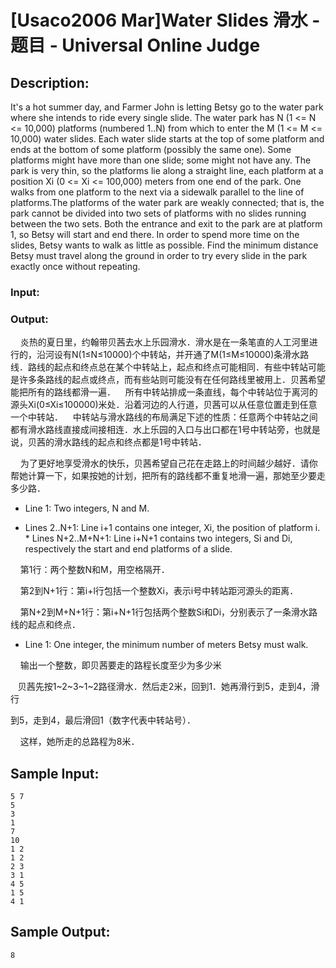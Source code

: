 # [Usaco2006 Mar]Water Slides 滑水 - 题目 - Universal Online Judge

## Description: 

It's a hot summer day, and Farmer John is letting Betsy go to the water park where she intends to ride every single slide. The water park has N (1 <= N <= 10,000) platforms (numbered 1..N) from which to enter the M (1 <= M <= 10,000) water slides. Each water slide starts at the top of some platform and ends at the bottom of some platform (possibly the same one). Some platforms might have more than one slide; some might not have any.  The park is very thin, so the platforms lie along a straight line, each platform at a position Xi (0 <= Xi <= 100,000) meters from one end of the park. One walks from one platform to the next via a sidewalk parallel to the line of platforms.The platforms of the water park are weakly connected; that is, the park cannot be divided into two sets of platforms with no slides running between the two sets. Both the entrance and exit to the park are at platform 1, so Betsy will start and end there.  In order to spend more time on the slides, Betsy wants to walk as little as possible. Find the minimum distance Betsy must travel along the ground in order to try every slide in the park exactly once without repeating.

### Input: 



### Output: 

    炎热的夏日里，约翰带贝茜去水上乐园滑水．滑水是在一条笔直的人工河里进行的，沿河设有N(1≤N≤10000)个中转站，并开通了M(1≤M≤10000)条滑水路线．路线的起点和终点总在某个中转站上，起点和终点可能相同．有些中转站可能是许多条路线的起点或终点，而有些站则可能没有在任何路线里被用上．贝茜希望能把所有的路线都滑一遍．    所有中转站排成一条直线，每个中转站位于离河的源头Xi(0≤Xi≤100000)米处．沿着河边的人行道，贝茜可以从任意位置走到任意一个中转站．    中转站与滑水路线的布局满足下述的性质：任意两个中转站之间都有滑水路线直接成间接相连．水上乐园的入口与出口都在1号中转站旁，也就是说，贝茜的滑水路线的起点和终点都是1号中转站．

    为了更好地享受滑水的快乐，贝茜希望自己花在走路上的时间越少越好．请你帮她计算一下，如果按她的计划，把所有的路线都不重复地滑一遍，那她至少要走多少路．



* Line 1: Two integers, N and M.

* Lines 2..N+1: Line i+1 contains one integer, Xi, the position of         platform i.  * Lines N+2..M+N+1: Line i+N+1 contains two integers, Si and Di,         respectively the start and end platforms of a slide.

    第1行：两个整数N和M，用空格隔开．

    第2到N+1行：第i+l行包括一个整数Xi，表示i号中转站距河源头的距离．

    第N+2到M+N+1行：第i+N+1行包括两个整数Si和Di，分别表示了一条滑水路线的起点和终点．



* Line 1: One integer, the minimum number of meters Betsy must walk.

    输出一个整数，即贝茜要走的路程长度至少为多少米

   贝茜先按1~2~3~1~2路径滑水．然后走2米，回到1．她再滑行到5，走到4，滑行 

到5，走到4，最后滑回1（数字代表中转站号）．

    这样，她所走的总路程为8米．


## Sample Input: 
```
5 7
5
3
1
7
10
1 2
1 2
2 3
3 1
4 5
1 5
4 1

```

## Sample Output: 
```
8

```
